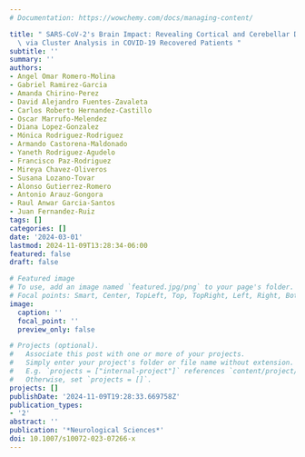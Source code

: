 ```yaml
---
# Documentation: https://wowchemy.com/docs/managing-content/

title: " SARS-CoV-2's Brain Impact: Revealing Cortical and Cerebellar Differences\
  \ via Cluster Analysis in COVID-19 Recovered Patients "
subtitle: ''
summary: ''
authors:
- Angel Omar Romero-Molina
- Gabriel Ramirez-Garcia
- Amanda Chirino-Perez
- David Alejandro Fuentes-Zavaleta
- Carlos Roberto Hernandez-Castillo
- Oscar Marrufo-Melendez
- Diana Lopez-Gonzalez
- Mónica Rodriguez-Rodriguez
- Armando Castorena-Maldonado
- Yaneth Rodriguez-Agudelo
- Francisco Paz-Rodriguez
- Mireya Chavez-Oliveros
- Susana Lozano-Tovar
- Alonso Gutierrez-Romero
- Antonio Arauz-Gongora
- Raul Anwar Garcia-Santos
- Juan Fernandez-Ruiz
tags: []
categories: []
date: '2024-03-01'
lastmod: 2024-11-09T13:28:34-06:00
featured: false
draft: false

# Featured image
# To use, add an image named `featured.jpg/png` to your page's folder.
# Focal points: Smart, Center, TopLeft, Top, TopRight, Left, Right, BottomLeft, Bottom, BottomRight.
image:
  caption: ''
  focal_point: ''
  preview_only: false

# Projects (optional).
#   Associate this post with one or more of your projects.
#   Simply enter your project's folder or file name without extension.
#   E.g. `projects = ["internal-project"]` references `content/project/deep-learning/index.md`.
#   Otherwise, set `projects = []`.
projects: []
publishDate: '2024-11-09T19:28:33.669758Z'
publication_types:
- '2'
abstract: ''
publication: '*Neurological Sciences*'
doi: 10.1007/s10072-023-07266-x
---
```

